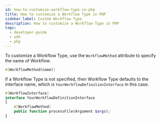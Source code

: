```yaml
---
id: how-to-customize-workflow-type-in-php
title: How to customize a Workflow Type in PHP
sidebar_label: Custom Workflow Type
description: How to customize a Workflow Type in PHP
tags:
  - developer-guide
  - sdk
  - php
---
```


To customize a Workflow Type, use the `WorkflowMethod` attribute to specify the name of Workflow.

```php
#[WorkflowMethod(name)]
```

If a Workflow Type is not specified, then Workflow Type defaults to the interface name, which is `YourWorkflowDefinitionInterface` in this case.

```php
#[WorkflowInterface]
interface YourWorkflowDefinitionInterface
{
    #[WorkflowMethod]
    public function processFile(Argument $args);
}
```
